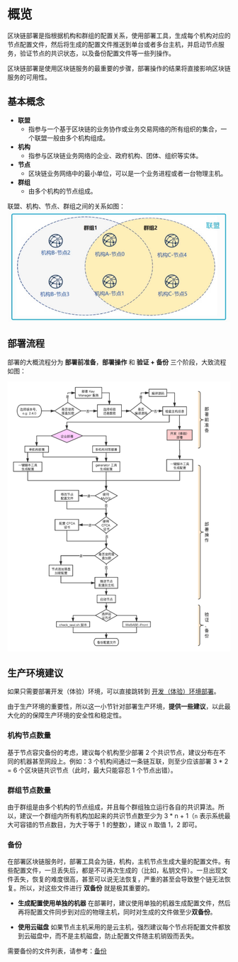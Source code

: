 

# 概览

区块链部署是指根据机构和群组的配置关系，使用部署工具，生成每个机构对应的节点配置文件，然后将生成的配置文件推送到单台或者多台主机，并启动节点服务，验证节点的共识状态，以及备份配置文件等一些列操作。

区块链部署是使用区块链服务的最重要的步骤，部署操作的结果将直接影响区块链服务的可用性。

## 基本概念
* **联盟**
   * 指参与一个基于区块链的业务协作或业务交易网络的所有组织的集合，一个联盟一般由多个机构组成。
* **机构**
    * 指参与区块链业务网络的企业、政府机构、团体、组织等实体。
* **节点**
    * 区块链业务网络中的最小单位，可以是一个业务进程或者一台物理主机。
* **群组**
    * 由多个机构的节点组成。

联盟、机构、节点、群组之间的关系如图：
![](../../images/league-organization-group-node.jpg)

## 部署流程
部署的大概流程分为 **部署前准备**，**部署操作** 和 **验证 + 备份** 三个阶段，大致流程如图：

![](../../images/deploy-process.png)


<span id="product_env_suggestion" />

## 生产环境建议
如果只需要部署开发（体验）环境，可以直接跳转到 [开发（体验）环境部署](deploy.html#dev_env_deploy)。

由于生产环境的重要性，所以这一小节针对部署生产环境，**提供一些建议**，以此最大化的的保障生产环境的安全性和稳定性。

### 机构节点数量
基于节点容灾备份的考虑，建议每个机构至少部署 2 个共识节点，建议分布在不同的机器甚至网段上。例如：3 个机构间通过一条链互联，则至少应该部署 3 * 2 = 6 个区块链共识节点（此时，最大只能容忍 1 个节点出错）。

### 群组节点数量
由于群组是由多个机构的节点组成，并且每个群组独立运行各自的共识算法。所以，建议一个群组内所有机构加起来的共识节点数至少为 3 * n + 1（`n` 表示系统最大可容错的节点数目，为大于等于 1 的整数），建议 n 取值 1，2 即可。

### 备份
在部署区块链服务时，部署工具会为链，机构，主机节点生成大量的配置文件。有些配置文件，一旦丢失后，都是不可再次生成的（比如，私钥文件）。一旦出现文件丢失，恢复的难度很高，甚至可以说无法恢复，严重的甚至会导致整个链无法恢复。所以，对这些文件进行 **双备份** 就是极其重要的。

* **生成配置使用单独的机器**
    在部署时，建议使用单独的机器生成配置文件，然后再将配置文件同步到对应的物理主机，同时对生成的文件做至少**双备份**。

* **使用云磁盘**
    如果节点主机采用的是云主机，强烈建议每个节点将配置文件都放到云磁盘中，而不是主机磁盘，防止配置文件随主机销毁而丢失。

需要备份的文件列表，请参考：[备份](./backup.html)



